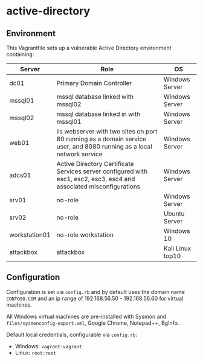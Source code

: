 # active-directory

## Environment

This Vagrantfile sets up a vulnerable Active Directory environment containing:

| Server        | Role                                                                                                                  | OS               |
| ------------- | --------------------------------------------------------------------------------------------------------------------- | ---------------- | 
| dc01          | Primary Domain Controller                                                                                             | Windows Server   |
| mssql01       | mssql database linked with mssql02                                                                                    | Windows Server   |
| mssql02       | mssql database linked in with mssql01                                                                                 | Windows Server   |
| web01         | iis webserver with two sites on port 80 running as a domain service user, and 8080 running as a local network service | Windows Server   |
| adcs01        | Active Directory Certificate Services server configured with esc1, esc2, esc3, esc4 and associated misconfigurations  | Windows Server   |
| srv01         | no-role                                                                                                               | Windows Server   |
| srv02         | no-role                                                                                                               | Ubuntu Server    |
| workstation01 | no-role workstation                                                                                                   | Windows 10       |
| attackbox     | attackbox                                                                                                             | Kali Linux top10 |

## Configuration

Configuration is set via `config.rb` and by default uses the domain name `CONTOSO.COM` and an ip range of 192.168.56.50 - 192.168.56.60 for virtual machines.

All Windows virtual machines are pre-installed with Sysmon and `files/sysmonconfig-export.xml`, Google Chrome, Notepad++, BgInfo.

Default local credentials, configurable via `config.rb`:

- Windows: `vagrant:vagrant`
- Linux: `root:root`
